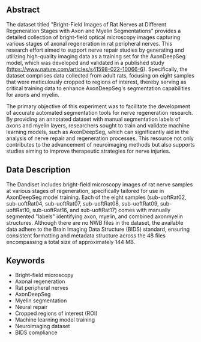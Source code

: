 ## Abstract

The dataset titled "Bright-Field Images of Rat Nerves at Different Regeneration Stages with Axon and Myelin Segmentations" provides a detailed collection of bright-field optical microscopy images capturing various stages of axonal regeneration in rat peripheral nerves. This research effort aimed to support nerve repair studies by generating and utilizing high-quality imaging data as a training set for the AxonDeepSeg model, which was developed and validated in a published study (https://www.nature.com/articles/s41598-022-10066-6). Specifically, the dataset comprises data collected from adult rats, focusing on eight samples that were meticulously cropped to regions of interest, thereby serving as critical training data to enhance AxonDeepSeg's segmentation capabilities for axons and myelin.

The primary objective of this experiment was to facilitate the development of accurate automated segmentation tools for nerve regeneration research. By providing an annotated dataset with manual segmentation labels of axons and myelin layers, researchers sought to train and validate machine learning models, such as AxonDeepSeg, which can significantly aid in the analysis of nerve repair and regeneration processes. This resource not only contributes to the advancement of neuroimaging methods but also supports studies aiming to improve therapeutic strategies for nerve injuries.

## Data Description

The Dandiset includes bright-field microscopy images of rat nerve samples at various stages of regeneration, specifically tailored for use in AxonDeepSeg model training. Each of the eight samples (sub-uoftRat02, sub-uoftRat04, sub-uoftRat07, sub-uoftRat08, sub-uoftRat09, sub-uoftRat10, sub-uoftRat16, and sub-uoftRat17) comes with manually segmented "labels" identifying axon, myelin, and combined axonmyelin structures. Although there are no NWB files in the dataset, the available data adhere to the Brain Imaging Data Structure (BIDS) standard, ensuring consistent formatting and metadata structure across the 48 files encompassing a total size of approximately 144 MB.

## Keywords

- Bright-field microscopy
- Axonal regeneration
- Rat peripheral nerves
- AxonDeepSeg
- Myelin segmentation
- Neural repair
- Cropped regions of interest (ROI)
- Machine learning model training
- Neuroimaging dataset
- BIDS compliance